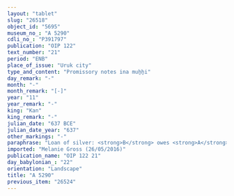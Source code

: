 ```yaml
---
layout: "tablet"
slug: "26518"
object_id: "5695"
museum_no_: "A 5290"
cdli_no_: "P391797"
publication: "OIP 122"
text_number: "21"
period: "ENB"
place_of_issue: "Uruk city"
type_and_content: "Promissory notes ina muẖẖi"
day_remark: "-"
month: "-"
month_remark: "[-]"
year: "11"
year_remark: "-"
king: "Kan"
king_remark: "-"
julian_date: "637 BCE"
julian_date_year: "637"
other_markings: "-"
paraphrase: "Loan of silver: <strong>B</strong> owes <strong>A</strong> 13 1/12 shekels of silver. Beginning with the month D&ucirc;zu (IV), the debt will bear a monthly interest of 1 shekel per mina (20% p.a.). The debt is secured by a pledge in terms of the entire assets (<em>mimm&ucirc;&scaron;u &scaron;a āli u ṣēri</em>) of <strong>B</strong>. 3 witnesses and the scribe.<br /> &nbsp;<br /> <strong>A</strong> = Ha&scaron;dāya; <strong>B</strong> = Nab&ucirc;-rīm-ilī; Scribe = [&hellip;]/[&hellip;]ahhē&scaron;u<br /> &nbsp;"
imported: "Melanie Gross (26/05/2016)"
publication_name: "OIP 122 21"
day_babylonian_: "22"
orientation: "Landscape"
title: "A 5290"
previous_item: "26524"
---
```

